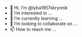 - 👋 Hi, I’m @lyba1957skrynnik
- 👀 I’m interested in ...
- 🌱 I’m currently learning ...
- 💞️ I’m looking to collaborate on ...
- 📫 How to reach me ...

<!---
lyba1957skrynnik/lyba1957skrynnik is a ✨ special ✨ repository because its `README.md` (this file) appears on your GitHub profile.
You can click the Preview link to take a look at your changes.
--->
